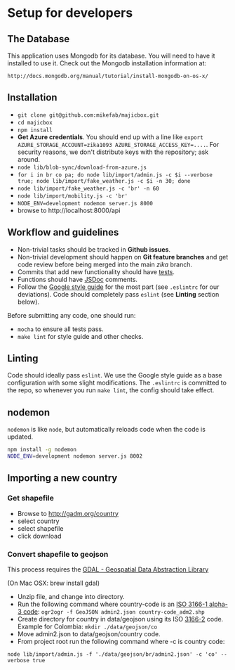 # Setup for developers

## The Database

This application uses Mongodb for its database. You will need to have it
installed to use it. Check out the Mongodb installation information at:

    http://docs.mongodb.org/manual/tutorial/install-mongodb-on-os-x/


## Installation

- `git clone git@github.com:mikefab/majicbox.git`
- `cd majicbox`
- `npm install`
- **Get Azure credentials**. You should end up with a line like `export AZURE_STORAGE_ACCOUNT=zika1093 AZURE_STORAGE_ACCESS_KEY=....`. For security reasons, we don't distribute keys with the repository; ask around.
- `node lib/blob-sync/download-from-azure.js`
- `for i in br co pa; do node lib/import/admin.js -c $i --verbose true; node lib/import/fake_weather.js -c $i -n 30; done`
- `node lib/import/fake_weather.js -c 'br' -n 60`
- `node lib/import/mobility.js -c 'br'`
- `NODE_ENV=development nodemon server.js 8000`
- browse to http://localhost:8000/api


## Workflow and guidelines

* Non-trivial tasks should be tracked in **Github issues**.
* Non-trivial development should happen on **Git feature branches** and get code
  review before being merged into the main *zika* branch.
* Commits that add new functionality should have [tests](https://mochajs.org).
* Functions should have [JSDoc](http://usejsdoc.org/about-getting-started.html)
  comments.
* Follow the
  [Google style guide](https://google.github.io/styleguide/javascriptguide.xml)
  for the most part (see `.eslintrc` for our deviations). Code should completely
  pass `eslint` (see **Linting** section below).

Before submitting any code, one should run:

* `mocha` to ensure all tests pass.
* `make lint` for style guide and other checks.

## Linting

Code should ideally pass `eslint`. We use the Google style guide as a base
configuration with some slight modifications. The `.eslintrc` is committed to
the repo, so whenever you run `make lint`, the config should take effect.

## nodemon

`nodemon` is like `node`, but automatically reloads code when the code is
updated.

```sh
npm install -g nodemon
NODE_ENV=development nodemon server.js 8002
```

## Importing a new country
### Get shapefile
- Browse to http://gadm.org/country
- select country
- select shapefile
- click download

### Convert shapefile to geojson
This process requires the [GDAL - Geospatial Data Abstraction Library](http://www.gdal.org/)

(On Mac OSX: brew install gdal)

- Unzip file, and change into directory.
- Run the following command where country-code is an [ISO 3166-1 alpha-3 code](https://en.wikipedia.org/wiki/ISO_3166-1_alpha-3):
 `ogr2ogr -f GeoJSON admin2.json country-code_adm2.shp`
- Create directory for country in data/geojson using its ISO [3166-2](https://en.wikipedia.org/wiki/ISO_3166-2) code.
Example for Colombia: `mkdir ./data/geojson/co`
- Move admin2.json to data/geojson/country code.
- From project root run the following command where -c is country code:

`node lib/import/admin.js -f './data/geojson/br/admin2.json' -c 'co' --verbose true`
